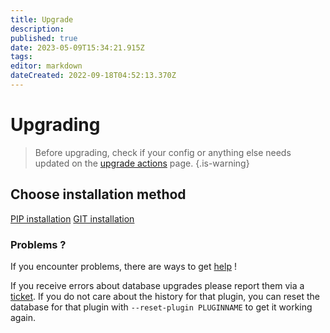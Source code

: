 ```yaml
---
title: Upgrade
description: 
published: true
date: 2023-05-09T15:34:21.915Z
tags: 
editor: markdown
dateCreated: 2022-09-18T04:52:13.370Z
---
```


# Upgrading

> Before upgrading, check if your config or anything else needs updated on the [upgrade actions](/UpgradeActions) page.
{.is-warning}

## Choose installation method

[PIP installation](/Upgrade/Pip)
[GIT installation](/Upgrade/Git)


### Problems ?

If you encounter problems, there are ways to get [help](/NeedHelp) !

If you receive errors about database upgrades please report them via a [ticket](https://github.com/Flexget/Flexget/issues). If you do not care about the history for that plugin, you can reset the database for that plugin with `--reset-plugin PLUGINNAME` to get it working again.
